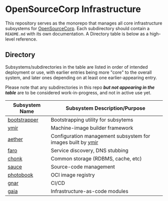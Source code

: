 # OpenSourceCorp Infrastructure

This repository serves as the monorepo that manages all core infrastructure
subsystems for [OpenSourceCorp](https://opensourcecorp.org). Each subdirectory
should contain a `README.md` with its own documentation. A Directory table is
below as a high-level reference.

## Directory

Subsystems/subdirectories in the table are listed in order of intended
deployment or use, with earlier entries being more "core" to the overall system,
and later ones depending on at least one earlier-appearing entry.

Please note that any subdirectories in this repo ***but not appearing in the
table*** are to be considered work-in-progress, and not in active use yet.

| Subsystem Name                 | Subsystem Description/Purpose
| --------------                 | -----------------------------
| [bootstrapper](./bootstrapper) | Bootstrapping utility for subsytems
| [ymir](./ymir)                 | Machine-image builder framework
| [aether](./aether)             | Configuration management subsystem for images built by [ymir](./ymir)
| [faro](./faro)                 | Service discovery, DNS stubbing
| [chonk](./chonk)               | Common storage (RDBMS, cache, etc)
| [sauce](./sauce)               | Source-code management
| [photobook](./photobook)       | OCI image registry
| [gnar](./gnar)                 | CI/CD
| [gaia](./gaia)                 | Infrastructure-as-code modules

